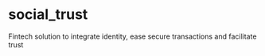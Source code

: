 # social_trust
Fintech solution to integrate identity, ease secure transactions and facilitate trust
